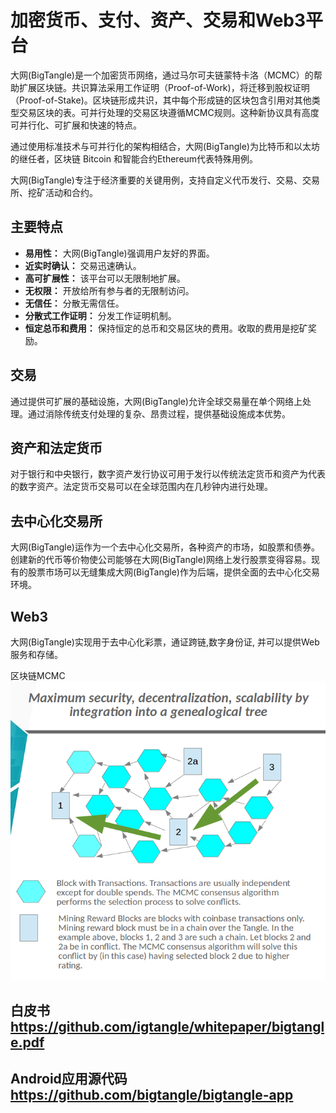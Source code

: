# 加密货币、支付、资产、交易和Web3平台

大网(BigTangle)是一个加密货币网络，通过马尔可夫链蒙特卡洛（MCMC）的帮助扩展区块链。共识算法采用工作证明（Proof-of-Work)，将迁移到股权证明（Proof-of-Stake)。区块链形成共识，其中每个形成链的区块包含引用对其他类型交易区块的表。可并行处理的交易区块遵循MCMC规则。这种新协议具有高度可并行化、可扩展和快速的特点。

通过使用标准技术与可并行化的架构相结合，大网(BigTangle)为比特币和以太坊的继任者，区块链 Bitcoin 和智能合约Ethereum代表特殊用例。

大网(BigTangle)专注于经济重要的关键用例，支持自定义代币发行、交易、交易所、挖矿活动和合约。

## 主要特点

- **易用性：** 大网(BigTangle)强调用户友好的界面。
- **近实时确认：** 交易迅速确认。
- **高可扩展性：** 该平台可以无限制地扩展。
- **无权限：** 开放给所有参与者的无限制访问。
- **无信任：** 分散无需信任。
- **分散式工作证明：** 分发工作证明机制。
- **恒定总币和费用：** 保持恒定的总币和交易区块的费用。收取的费用是挖矿奖励。

## 交易

通过提供可扩展的基础设施，大网(BigTangle)允许全球交易量在单个网络上处理。通过消除传统支付处理的复杂、昂贵过程，提供基础设施成本优势。

## 资产和法定货币

对于银行和中央银行，数字资产发行协议可用于发行以传统法定货币和资产为代表的数字资产。法定货币交易可以在全球范围内在几秒钟内进行处理。

## 去中心化交易所

大网(BigTangle)运作为一个去中心化交易所，各种资产的市场，如股票和债券。创建新的代币等价物使公司能够在大网(BigTangle)网络上发行股票变得容易。现有的股票市场可以无缝集成大网(BigTangle)作为后端，提供全面的去中心化交易环境。

## Web3
大网(BigTangle)实现用于去中心化彩票，通证跨链,数字身份证, 并可以提供Web服务和存储。

 区块链MCMC ![alt text](images/mcmc-en.png)

## 白皮书 <https://github.com/igtangle/whitepaper/bigtangle.pdf>

## Android应用源代码 <https://github.com/bigtangle/bigtangle-app>